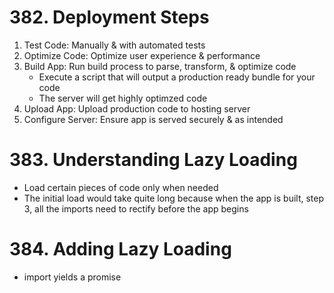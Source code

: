 # 382. Deployment Steps

1. Test Code: Manually & with automated tests
2. Optimize Code: Optimize user experience & performance
3. Build App: Run build process to parse, transform, & optimize code
    - Execute a script that will output a production ready bundle for your code
    - The server will get highly optimzed code
4. Upload App: Upload production code to hosting server
5. Configure Server: Ensure app is served securely & as intended

# 383. Understanding Lazy Loading

-   Load certain pieces of code only when needed
-   The initial load would take quite long because when the app is built, step 3, all the imports need to rectify before the app begins

# 384. Adding Lazy Loading

-   import yields a promise
